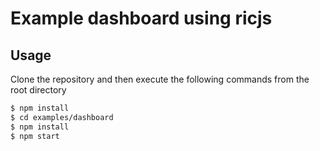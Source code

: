# Example dashboard using ricjs

## Usage

Clone the repository and then execute the following commands from the root directory

```bash
$ npm install
$ cd examples/dashboard
$ npm install
$ npm start
```